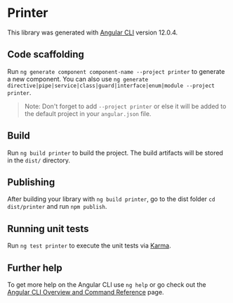 # Printer

This library was generated with [Angular CLI](https://github.com/angular/angular-cli) version 12.0.4.

## Code scaffolding

Run `ng generate component component-name --project printer` to generate a new component. You can also use `ng generate directive|pipe|service|class|guard|interface|enum|module --project printer`.
> Note: Don't forget to add `--project printer` or else it will be added to the default project in your `angular.json` file. 

## Build

Run `ng build printer` to build the project. The build artifacts will be stored in the `dist/` directory.

## Publishing

After building your library with `ng build printer`, go to the dist folder `cd dist/printer` and run `npm publish`.

## Running unit tests

Run `ng test printer` to execute the unit tests via [Karma](https://karma-runner.github.io).

## Further help

To get more help on the Angular CLI use `ng help` or go check out the [Angular CLI Overview and Command Reference](https://angular.io/cli) page.
